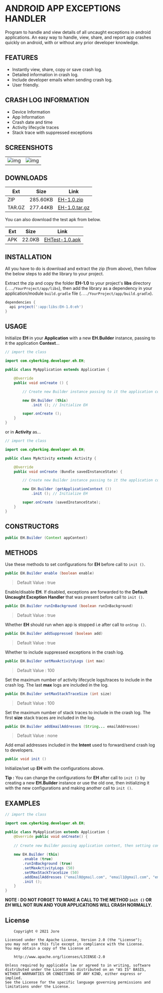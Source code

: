 # ANDROID APP EXCEPTIONS HANDLER

Program to handle and view details of all uncaught exceptions in android applications. An easy way to handle, view, share, and report app crashes quickly on android, with or without any prior developer knowledge.

## FEATURES

* Instantly view, share, copy or save crash log.
* Detailed information in crash log.
* Include developer emails when sending crash log.
* User friendly.

## CRASH LOG INFORMATION

* Device Information
* App Information
* Crash date and time
* Activity lifecycle traces
* Stack trace with suppressed exceptions

## SCREENSHOTS

|  |  |
|--|--|
|![img](./img/screenshot.png)|![img](./img/screenshotx.png)|

## DOWNLOADS

|Ext       |Size      |Link      |
|----------|----------|----------|
|ZIP       |285.60KB  |[EH-1.0.zip](https://github.com/jorexdeveloper/EH/archive/v1.0.zip)|
|TAR.GZ    |277.44KB  |[EH-1.0.tar.gz](https://github.com/jorexdeveloper/EH/archive/v1.0.tar.gz)|

You can also download the test apk from below.

|Ext       |Size      |Link      |
|----------|----------|----------|
|APK       |22.0KB    |[EHTest-1.0.apk](https://github.com/jorexdeveloper/EH/raw/root/test/EHTest-1.0.apk)|

## INSTALLATION

All you have to do is download and extract the zip (from above), then follow the below steps to add the library to your project.

Extract the zip and copy the folder **EH-1.0** to your project's **libs** directory (`.../YourProject/app/libs`), then add the library as a dependency in your application/module `build.gradle` file (`.../YourProject/app/build.gradle`).

```groovy
dependencies {
  api project(':app:libs:EH-1.0:eh')
}
```

## USAGE

Initialize **EH** in your **Application** with a new **EH.Builder** instance, passing to it the application **Context**...

```java
// import the class

import com.cyberking.developer.eh.EH;

public class MyApplication extends Application {

    @Override
    public void onCreate () {

        // Create new Builder instance passing to it the application context

        new EH.Builder (this)
            .init (); // Initialize EH

        super.onCreate ();
    }
}
```

or in **Activity** as...

```java
// import the class

import com.cyberking.developer.eh.EH;

public class MyActivity extends Activity {

    @Override
    public void onCreate (Bundle savedInstanceState) {

        // Create new Builder instance passing to it the application context

        new EH.Builder (getApplicationContext ())
            .init (); // Initialize EH

        super.onCreate (savedInstanceState);
    }
}
```

## CONSTRUCTORS

```java
public EH.Builder (Context appContext)
```

## METHODS

Use these methods to set configurations for **EH** before call to `init ()`.

```java
public EH.Builder enable (boolean enable)
```
> Default Value : true

Enable/disable **EH**. If disabled, exceptions are forwarded to the **Default Uncaught Exception Handler** that was present before call to `init ()`.


```java
public EH.Builder runInBackground (boolean runInBackground)
```
> Default Value : true

Whether **EH** should run when app is stopped i.e after call to `onStop ()`.


```java
public EH.Builder addSuppressed (boolean add)
```
> Default Value : true

Whether to include suppressed exceptions in the crash log.


```java
public EH.Builder setMaxActivityLogs (int max)
```
> Default Value : 100

Set the maximum number of activity lifecycle logs/traces to include in the crash log. The last **max** logs are included in the log.


```java
public EH.Builder setMaxStackTraceSize (int size)
```
> Default Value : 100

Set the maximum number of stack traces to include in the crash log. The first **size** stack traces are included in the log.


```java
public EH.Builder addEmailAddresses (String... emailAddresses)
```
> Default Value : none

Add email addresses included in the **Intent** used to forward/send crash log to developers.


```java
public void init ()
```
Initialize/set up **EH** with the configurations above.

**Tip :** You can change the configurations for **EH** after call to `init ()` by creating a new **EH.Builder** instance or use the old one, then initializing it with the new configurations and making another call to `init ()`.


## EXAMPLES

```java
// import the class

import com.cyberking.developer.eh.EH;

public class MyApplication extends Application {
    @Override public void onCreate() {
    
    // Create new Builder passing application context, then setting configurations and initializing EH
    
    new EH.Builder (this)
        .enable (true)
        .runInBackground (true)
        .setMaxActivityLogs (50)
        .setMaxStackTraceSize (50)
        .addEmailAddresses ("email0@gmail.com", "email1@gmail.com", "email2@gmail.com")
        .init ();
    }
}
```

**NOTE : DO NOT FORGET TO MAKE A CALL TO THE METHOD `init ()` OR *EH* WILL NOT RUN AND YOUR APPLICATIONS WILL CRASH NORMALLY.**

## License

```
    Copyright © 2021 Jore

Licensed under the Apache License, Version 2.0 (the "License");
you may not use this file except in compliance with the License.
You may obtain a copy of the License at

    http://www.apache.org/licenses/LICENSE-2.0

Unless required by applicable law or agreed to in writing, software
distributed under the License is distributed on an "AS IS" BASIS,
WITHOUT WARRANTIES OR CONDITIONS OF ANY KIND, either express or implied.
See the License for the specific language governing permissions and
limitations under the License.
```

